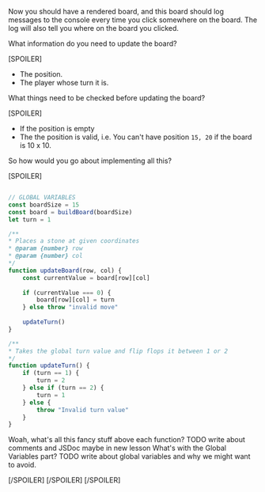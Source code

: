 Now you should have a rendered board,
and this board should log messages to the console
every time you click somewhere on the board.
The log will also tell you where on the board you clicked.

What information do you need to update the board?

[SPOILER]

- The position.
- The player whose turn it is.

What things need to be checked before updating the board?

[SPOILER]

- If the position is empty
- The the position is valid, i.e. You can't have position `15, 20`
if the board is 10 x 10.

So how would you go about implementing all this?

[SPOILER]

```javascript

// GLOBAL VARIABLES
const boardSize = 15
const board = buildBoard(boardSize)
let turn = 1

/**
* Places a stone at given coordinates
* @param {number} row 
* @param {number} col 
*/
function updateBoard(row, col) {
	const currentValue = board[row][col]
	
	if (currentValue === 0) {
		board[row][col] = turn
	} else throw "invalid move"
	
	updateTurn()
}

/**
* Takes the global turn value and flip flops it between 1 or 2
*/
function updateTurn() {
	if (turn == 1) {
		turn = 2
	} else if (turn == 2) {
		turn = 1
	} else {
		throw "Invalid turn value"
	}
}
```

Woah, what's all this fancy stuff above each function?
TODO write about comments and JSDoc maybe in new lesson
What's with the Global Variables part?
TODO write about global variables and why we might want to avoid.

[/SPOILER]
[/SPOILER]
[/SPOILER]
